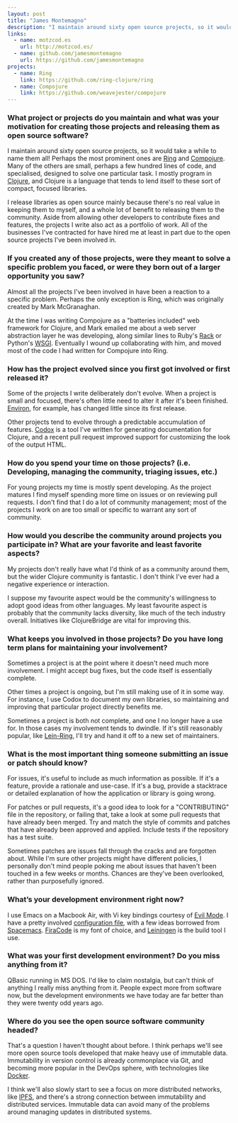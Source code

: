 ```yaml
---
layout: post
title: "James Montemagno"
description: "I maintain around sixty open source projects, so it would take a while to name them all!"
links:
  - name: motzcod.es
    url: http://motzcod.es/
  - name: github.com/jamesmontemagno
    url: https://github.com/jamesmontemagno
projects:
  - name: Ring
    link: https://github.com/ring-clojure/ring
  - name: Compojure
    link: https://github.com/weavejester/compojure
---
```


### What project or projects do you maintain and what was your motivation for creating those projects and releasing them as open source software?

I maintain around sixty open source projects, so it would take a while to name
them all! Perhaps the most prominent ones are
[Ring](https://github.com/ring-clojure/ring) and
[Compojure](https://github.com/weavejester/compojure). Many of the others are
small, perhaps a few hundred lines of code, and specialised, designed to solve
one particular task. I mostly program in [Clojure](https://www.clojure.org/),
and Clojure is a language that tends to lend itself to these sort of compact,
focused libraries.

I release libraries as open source mainly because there's no real value in
keeping them to myself, and a whole lot of benefit to releasing them to the
community. Aside from allowing other developers to contribute fixes and
features, the projects I write also act as a portfolio of work. All of the
businesses I've contracted for have hired me at least in part due to the open
source projects I've been involved in.

### If you created any of those projects, were they meant to solve a specific problem you faced, or were they born out of a larger opportunity you saw?

Almost all the projects I've been involved in have been a reaction to a specific
problem. Perhaps the only exception is Ring, which was originally created by
Mark McGranaghan.

At the time I was writing Compojure as a "batteries included" web framework for
Clojure, and Mark emailed me about a web server abstraction layer he was
developing, along similar lines to Ruby's [Rack](https://rack.github.io/) or
Python's [WSGI](https://www.python.org/dev/peps/pep-0333/). Eventually I wound
up collaborating with him, and moved most of the code I had written for
Compojure into Ring.

### How has the project evolved since you first got involved or first released it?

Some of the projects I write deliberately don't evolve. When a project is small
and focused, there's often little need to alter it after it's been finished.
[Environ](https://github.com/weavejester/environ), for example, has changed
little since its first release.

Other projects tend to evolve through a predictable accumulation of features.
[Codox](https://github.com/weavejester/codox) is a tool I've written for
generating documentation for Clojure, and a recent pull request improved support
for customizing the look of the output HTML.

### How do you spend your time on those projects? (i.e. Developing, managing the community, triaging issues, etc.)

For young projects my time is mostly spent developing. As the project matures I
find myself spending more time on issues or on reviewing pull requests. I don't
find that I do a lot of community management; most of the projects I work on are
too small or specific to warrant any sort of community.

### How would you describe the community around projects you participate in? What are your favorite and least favorite aspects?

My projects don't really have what I'd think of as a community around them, but
the wider Clojure community is fantastic. I don't think I've ever had a negative
experience or interaction.

I suppose my favourite aspect would be the community's willingness to adopt good
ideas from other languages. My least favourite aspect is probably that the
community lacks diversity, like much of the tech industry overall. Initiatives
like ClojureBridge are vital for improving this.

### What keeps you involved in those projects? Do you have long term plans for maintaining your involvement?

Sometimes a project is at the point where it doesn't need much more involvement.
I might accept bug fixes, but the code itself is essentially complete.

Other times a project is ongoing, but I'm still making use of it in some way.
For instance, I use Codox to document my own libraries, so maintaining and
improving that particular project directly benefits me.

Sometimes a project is both not complete, and one I no longer have a use for. In
those cases my involvement tends to dwindle. If it's still reasonably popular,
like [Lein-Ring](https://github.com/weavejester/lein-ring), I'll try and hand it
off to a new set of maintainers.

### What is the most important thing someone submitting an issue or patch should know?

For issues, it's useful to include as much information as possible. If it's a
feature, provide a rationale and use-case. If it's a bug, provide a stacktrace
or detailed explanation of how the application or library is going wrong.

For patches or pull requests, it's a good idea to look for a "CONTRIBUTING" file
in the repository, or failing that, take a look at some pull requests that have
already been merged. Try and match the style of commits and patches that have
already been approved and applied. Include tests if the repository has a test
suite.

Sometimes patches are issues fall through the cracks and are forgotten about.
While I'm sure other projects might have different policies, I personally don't
mind people poking me about issues that haven't been touched in a few weeks or
months. Chances are they've been overlooked, rather than purposefully ignored.

### What’s your development environment right now?

I use Emacs on a Macbook Air, with Vi key bindings courtesy of
[Evil Mode](https://bitbucket.org/lyro/evil/wiki/Home). I have a pretty involved
[configuration file](https://github.com/weavejester/dotfiles/blob/master/emacs.d/init.el),
with a few ideas borrowed from [Spacemacs](http://spacemacs.org/).
[FiraCode](https://github.com/tonsky/FiraCode) is my font of choice, and
[Leiningen](http://leiningen.org/) is the build tool I use.

### What was your first development environment? Do you miss anything from it?

QBasic running in MS DOS. I'd like to claim nostalgia, but can't think of
anything I really miss anything from it. People expect more from software now,
but the development environments we have today are far better than they were
twenty odd years ago.

### Where do you see the open source software community headed?

That's a question I haven't thought about before. I think perhaps we'll see more
open source tools developed that make heavy use of immutable data. Immutability
in version control is already commonplace via Git, and becoming more popular in
the DevOps sphere, with technologies like [Docker](https://www.docker.com/).

I think we'll also slowly start to see a focus on more distributed networks,
like [IPFS](https://ipfs.io/), and there's a strong connection between
immutability and distributed services. Immutable data can avoid many of the
problems around managing updates in distributed systems.
